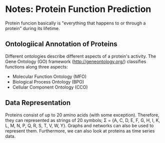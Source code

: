 # Notes: Protein Function Prediction

Protein funcion basically is "everything that happens to or through a protein" during its lifetime.

## Ontologiical Annotation of Proteins
Different ontologies describe different aspects of a protein's activity. The Gene Ontology (GO) framework (http://geneontology.org/) classifies functions along three aspects:
+ Molecular Function Ontology (MFO)
+ Biological Process Ontology (BPO)
+ Cellular Component Ontology (CCO)

## Data Representation
Proteins consist of up to 20 amino acids (with some exception). Therefore, they can represented as strings of 20 symbols; Σ = {A, C, D, E, F, G, H, I, K, L, M, N, P, Q, R, S, T, V,
W, Y}. Graphs and networks can also be used to represent them. Furthermore, we can also look at proteins as time series data.


